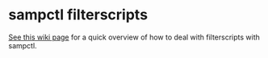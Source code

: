 # sampctl filterscripts

[See this wiki page](https://github.com/Southclaws/sampctl/wiki/Filterscripts)
for a quick overview of how to deal with filterscripts with sampctl.
